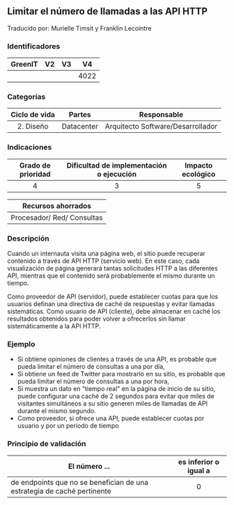 ## Limitar el número de llamadas a las API HTTP
Traducido por: Murielle Timsit y Franklin Lecointre

### Identificadores

| GreenIT |  V2  |  V3  |  V4  |
| :-----: | :--: | :--: | :--: |
|         |      |      | 4022 |

### Categorías

| Ciclo de vida | Partes | Responsable |
|:---------:|:----:|:----:|
| 2. Diseño | Datacenter | Arquitecto Software/Desarrollador |

### Indicaciones

| Grado de prioridad   | Dificultad de implementación o ejecución | Impacto ecológico   |
|:-------------------:|:-------------------------:|:---------------------:|
| 4 | 3 | 5 |

| Recursos ahorrados |
|:----------------------------: |
| Procesador/ Red/ Consultas |

### Descripción

Cuando un internauta visita una página web, el sitio puede recuperar contenido a través de API HTTP (servicio web).
En este caso, cada visualización de página generará tantas solicitudes HTTP a las diferentes API, mientras que el contenido será probablemente el mismo durante un tiempo.

Como proveedor de API (servidor), puede establecer cuotas para que los usuarios definan una directiva de caché de respuestas y evitar llamadas sistemáticas.
Como usuario de API (cliente), debe almacenar en caché los resultados obtenidos para poder volver a ofrecerlos sin llamar sistemáticamente a la API HTTP.

### Ejemplo

 - Si obtiene opiniones de clientes a través de una API, es probable que pueda limitar el número de consultas a una por día,
 - Si obtiene un feed de Twitter para mostrarlo en su sitio, es probable que pueda limitar el número de consultas a una por hora,
 - Si muestra un dato en "tiempo real" en la página de inicio de su sitio, puede configurar una caché de 2 segundos para evitar que miles de visitantes simultáneos a su sitio generen miles de llamadas de API durante el mismo segundo.
 - Como proveedor, si ofrece una API, puede establecer cuotas por usuario y por un período de tiempo

### Principio de validación

| El número ... | es inferior o igual a |
| ------------- | :---------------------: |
| de endpoints que no se benefician de una estrategia de caché pertinente | 0 |
